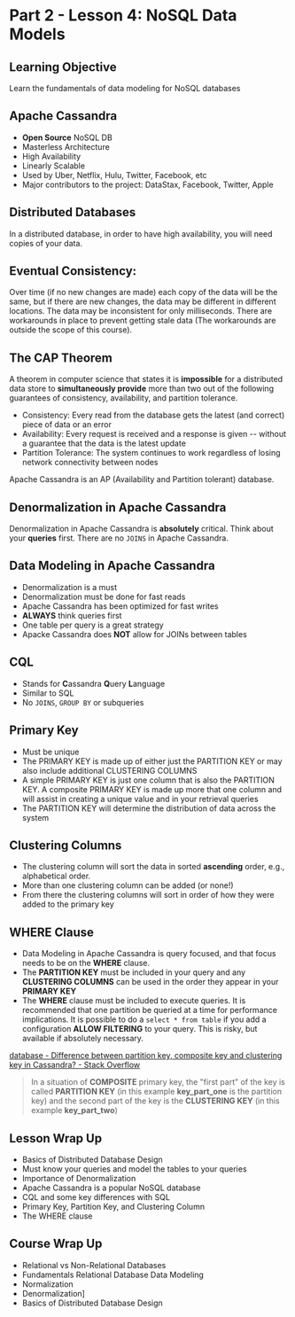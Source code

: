 # Part 2 - Lesson 4: NoSQL Data Models

## Learning Objective

Learn the fundamentals of data modeling for NoSQL databases

## Apache Cassandra

- **Open Source** NoSQL DB
- Masterless Architecture
- High Availability
- Linearly Scalable
- Used by Uber, Netflix, Hulu, Twitter, Facebook, etc
- Major contributors to the project: DataStax, Facebook, Twitter, Apple

## Distributed Databases

In a distributed database, in order to have high availability, you will need copies of your data.

## Eventual Consistency:

Over time (if no new changes are made) each copy of the data will be the same, but if there are new changes, the data may be different in different locations. The data may be inconsistent for only milliseconds. There are workarounds in place to prevent getting stale data (The workarounds are outside the scope of this course).

## The CAP Theorem

A theorem in computer science that states it is **impossible** for a distributed data store to **simultaneously provide** more than two out of the following guarantees of consistency, availability, and partition tolerance.

- Consistency: Every read from the database gets the latest (and correct) piece of data or an error
- Availability: Every request is received and a response is given -- without a guarantee that the data is the latest update
- Partition Tolerance: The system continues to work regardless of losing network connectivity between nodes

Apache Cassandra is an AP (Availability and Partition tolerant) database.

## Denormalization in Apache Cassandra

Denormalization in Apache Cassandra is **absolutely** critical. Think about your **queries** first. There are no `JOINS` in Apache Cassandra.

## Data Modeling in Apache Cassandra

- Denormalization is a must
- Denormalization must be done for fast reads
- Apache Cassandra has been optimized for fast writes
- **ALWAYS** think queries first
- One table per query is a great strategy
- Apacke Cassandra does **NOT** allow for JOINs between tables

## CQL

- Stands for **C**assandra **Q**uery **L**anguage
- Similar to SQL
- No `JOINS`, `GROUP BY` or subqueries

## Primary Key

- Must be unique
- The PRIMARY KEY is made up of either just the PARTITION KEY or may also include additional CLUSTERING COLUMNS
- A simple PRIMARY KEY is just one column that is also the PARTITION KEY. A composite PRIMARY KEY is made up more that one column and will assist in creating a unique value and in your retrieval queries
- The PARTITION KEY will determine the distribution of data across the system

## Clustering Columns

- The clustering column will sort the data in sorted **ascending** order, e.g., alphabetical order.
- More than one clustering column can be added (or none!)
- From there the clustering columns will sort in order of how they were added to the primary key

## WHERE Clause

- Data Modeling in Apache Cassandra is query focused, and that focus needs to be on the **WHERE** clause.
- The **PARTITION KEY** must be included in your query and any **CLUSTERING COLUMNS** can be used in the order they appear in your **PRIMARY KEY**
- The **WHERE** clause must be included to execute queries. It is recommended that one partition be queried at a time for performance implications. It is possible to do a `select * from table` if you add a configuration **ALLOW FILTERING** to your query. This is risky, but available if absolutely necessary.

[database - Difference between partition key, composite key and clustering key in Cassandra? - Stack Overflow](https://stackoverflow.com/questions/24949676/difference-between-partition-key-composite-key-and-clustering-key-in-cassandra)

> In a situation of **COMPOSITE** primary key, the "first part" of the key is called **PARTITION KEY** (in this example **key_part_one** is the partition key) and the second part of the key is the **CLUSTERING KEY** (in this example **key_part_two**)

## Lesson Wrap Up

- Basics of Distributed Database Design
- Must know your queries and model the tables to your queries
- Importance of Denormalization
- Apache Cassandra is a popular NoSQL database
- CQL and some key differences with SQL
- Primary Key, Partition Key, and Clustering Column
- The WHERE clause

## Course Wrap Up

- Relational vs Non-Relational Databases
- Fundamentals Relational Database Data Modeling
- Normalization
- Denormalization]
- Basics of Distributed Database Design
